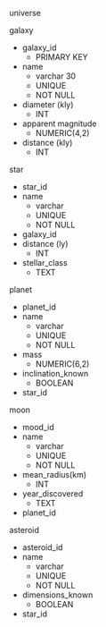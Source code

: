 universe

galaxy
- galaxy_id
  - PRIMARY KEY
- name
  - varchar 30
  - UNIQUE
  - NOT NULL
- diameter (kly)
  - INT
- apparent magnitude
  - NUMERIC(4,2)
- distance (kly)
  - INT

star
- star_id
- name
  - varchar
  - UNIQUE
  - NOT NULL
- galaxy_id
- distance (ly)
  - INT
- stellar_class
  - TEXT


planet
- planet_id
- name
  - varchar
  - UNIQUE
  - NOT NULL
- mass
  - NUMERIC(6,2)
- inclination_known
  - BOOLEAN
- star_id


moon
- mood_id
- name
  - varchar
  - UNIQUE
  - NOT NULL
- mean_radius(km)
  - INT
- year_discovered
  - TEXT
- planet_id


asteroid
- asteroid_id
- name
  - varchar
  - UNIQUE
  - NOT NULL
- dimensions_known
  - BOOLEAN
- star_id
